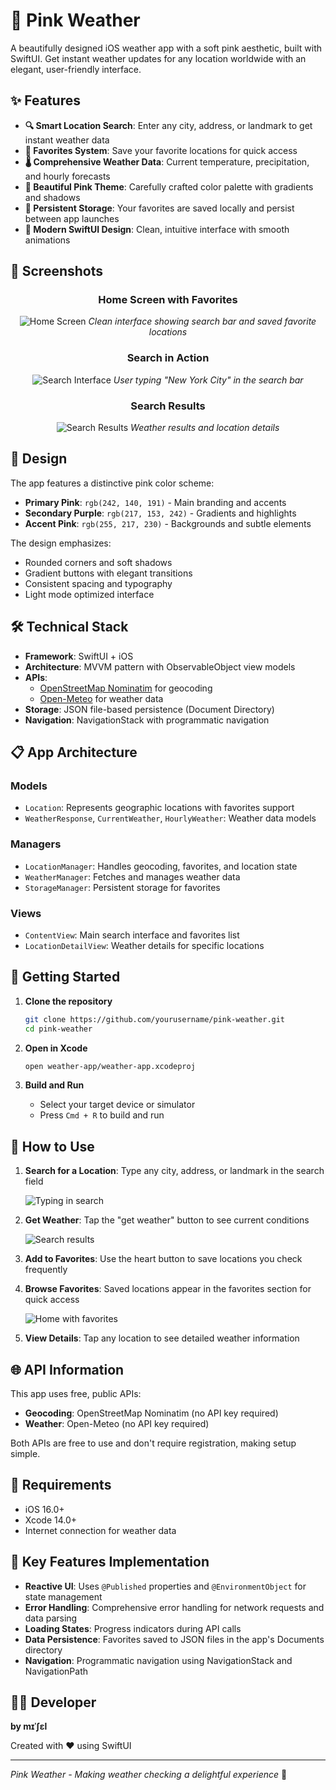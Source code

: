 # 🌸 Pink Weather

A beautifully designed iOS weather app with a soft pink aesthetic, built with SwiftUI. Get instant weather updates for any location worldwide with an elegant, user-friendly interface.

## ✨ Features

- **🔍 Smart Location Search**: Enter any city, address, or landmark to get instant weather data
- **💝 Favorites System**: Save your favorite locations for quick access
- **🌡️ Comprehensive Weather Data**: Current temperature, precipitation, and hourly forecasts
- **🎨 Beautiful Pink Theme**: Carefully crafted color palette with gradients and shadows
- **💾 Persistent Storage**: Your favorites are saved locally and persist between app launches
- **📱 Modern SwiftUI Design**: Clean, intuitive interface with smooth animations

## 📱 Screenshots

<div align="center">

### Home Screen with Favorites
![Home Screen](user_home.png)
*Clean interface showing search bar and saved favorite locations*

### Search in Action  
![Search Interface](user_typing.png)
*User typing "New York City" in the search bar*

### Search Results
![Search Results](user_search.png)
*Weather results and location details*

</div>

## 🎨 Design

The app features a distinctive pink color scheme:
- **Primary Pink**: `rgb(242, 140, 191)` - Main branding and accents
- **Secondary Purple**: `rgb(217, 153, 242)` - Gradients and highlights  
- **Accent Pink**: `rgb(255, 217, 230)` - Backgrounds and subtle elements

The design emphasizes:
- Rounded corners and soft shadows
- Gradient buttons with elegant transitions
- Consistent spacing and typography
- Light mode optimized interface

## 🛠️ Technical Stack

- **Framework**: SwiftUI + iOS
- **Architecture**: MVVM pattern with ObservableObject view models
- **APIs**: 
  - [OpenStreetMap Nominatim](https://nominatim.openstreetmap.org/) for geocoding
  - [Open-Meteo](https://open-meteo.com/) for weather data
- **Storage**: JSON file-based persistence (Document Directory)
- **Navigation**: NavigationStack with programmatic navigation

## 📋 App Architecture

### Models
- `Location`: Represents geographic locations with favorites support
- `WeatherResponse`, `CurrentWeather`, `HourlyWeather`: Weather data models

### Managers
- `LocationManager`: Handles geocoding, favorites, and location state
- `WeatherManager`: Fetches and manages weather data
- `StorageManager`: Persistent storage for favorites

### Views
- `ContentView`: Main search interface and favorites list
- `LocationDetailView`: Weather details for specific locations

## 🚀 Getting Started

1. **Clone the repository**
   ```bash
   git clone https://github.com/yourusername/pink-weather.git
   cd pink-weather
   ```

2. **Open in Xcode**
   ```bash
   open weather-app/weather-app.xcodeproj
   ```

3. **Build and Run**
   - Select your target device or simulator
   - Press `Cmd + R` to build and run

## 📱 How to Use

1. **Search for a Location**: Type any city, address, or landmark in the search field
   
   ![Typing in search](user_typing.png)

2. **Get Weather**: Tap the "get weather" button to see current conditions

   ![Search results](user_search.png)

3. **Add to Favorites**: Use the heart button to save locations you check frequently
4. **Browse Favorites**: Saved locations appear in the favorites section for quick access

   ![Home with favorites](user_home.png)

5. **View Details**: Tap any location to see detailed weather information

## 🌐 API Information

This app uses free, public APIs:
- **Geocoding**: OpenStreetMap Nominatim (no API key required)
- **Weather**: Open-Meteo (no API key required)

Both APIs are free to use and don't require registration, making setup simple.

## 📝 Requirements

- iOS 16.0+
- Xcode 14.0+
- Internet connection for weather data

## 🎯 Key Features Implementation

- **Reactive UI**: Uses `@Published` properties and `@EnvironmentObject` for state management
- **Error Handling**: Comprehensive error handling for network requests and data parsing
- **Loading States**: Progress indicators during API calls
- **Data Persistence**: Favorites saved to JSON files in the app's Documents directory
- **Navigation**: Programmatic navigation using NavigationStack and NavigationPath

## 👩‍💻 Developer

**by mɪˈʃɛl**

Created with ❤️ using SwiftUI

---

*Pink Weather - Making weather checking a delightful experience* 🌸
